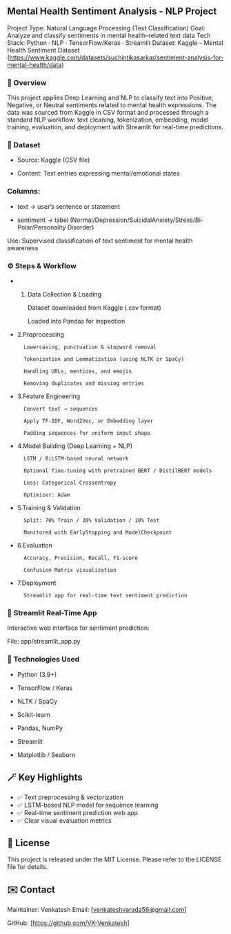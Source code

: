
## Mental Health Sentiment Analysis - NLP Project

Project Type: Natural Language Processing (Text Classification)
Goal: Analyze and classify sentiments in mental health–related text data
Tech Stack: Python · NLP · TensorFlow/Keras · Streamlit
Dataset: Kaggle – Mental Health Sentiment Dataset
 (https://www.kaggle.com/datasets/suchintikasarkar/sentiment-analysis-for-mental-health/data)

### 🧠  Overview

This project applies Deep Learning and NLP to classify text into Positive, Negative, or Neutral sentiments related to mental health expressions.
The data was sourced from Kaggle in CSV format and processed through a standard NLP workflow: text cleaning, tokenization, embedding, model training, evaluation, and deployment with Streamlit for real-time predictions.

### 🧾 Dataset

* Source: Kaggle (CSV file)

* Content: Text entries expressing mental/emotional states

### Columns:

* text → user’s sentence or statement

* sentiment → label (Normal/Depression/SuicidalAnxiety/Stress/Bi-Polar/Personality Disorder)

Use: Supervised classification of text sentiment for mental health awareness

### ⚙️ Steps & Workflow
* 1. Data Collection & Loading

        Dataset downloaded from Kaggle (.csv format)

        Loaded into Pandas for inspection

* 2.Preprocessing

        Lowercasing, punctuation & stopword removal

        Tokenization and Lemmatization (using NLTK or SpaCy)

        Handling URLs, mentions, and emojis

        Removing duplicates and missing entries

* 3.Feature Engineering

        Convert text → sequences

        Apply TF-IDF, Word2Vec, or Embedding layer

        Padding sequences for uniform input shape

* 4.Model Building (Deep Learning + NLP)

        LSTM / BiLSTM-based neural network

        Optional fine-tuning with pretrained BERT / DistilBERT models

        Loss: Categorical Crossentropy

        Optimizer: Adam

* 5.Training & Validation

        Split: 70% Train / 20% Validation / 10% Test

        Monitored with EarlyStopping and ModelCheckpoint

* 6.Evaluation

        Accuracy, Precision, Recall, F1-score

        Confusion Matrix visualization

* 7.Deployment

        Streamlit app for real-time text sentiment prediction

### 💬 Streamlit Real-Time App
Interactive web interface for sentiment prediction:

File: app/streamlit_app.py

### 🧰 Technologies Used

* Python (3.9+)

* TensorFlow / Keras

* NLTK / SpaCy

* Scikit-learn

* Pandas, NumPy

* Streamlit

* Matplotlib / Seaborn
## 🪄 Key Highlights

* ✅ Text preprocessing & vectorization
* ✅ LSTM-based NLP model for sequence learning
* ✅ Real-time sentiment prediction web app
* ✅ Clear visual evaluation metrics
## 📜 License

This project is released under the MIT License.
Please refer to the LICENSE
 file for details.

## ✉️ Contact

Maintainer: Venkatesh
Email: [venkateshvarada56@gmail.com]

GitHub: [https://github.com/VK-Venkatesh]
